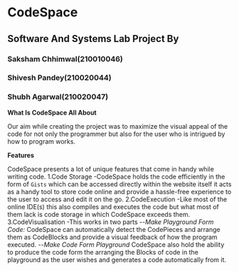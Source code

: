 # CodeSpace

## Software And Systems Lab Project By

### Saksham Chhimwal(210010046)

### Shivesh Pandey(210020044)

### Shubh Agarwal(210020047)

**What Is CodeSpace All About**

Our aim while creating the project was to maximize the visual appeal of the code for not only the programmer but also for the user who is intrigued by how to program works.

**Features**

CodeSpace presents a lot of unique features that come in handy while writing code.
1.Code Storage
-CodeSpace holds the code efficiently in the form of `Gists` which can be accessed directly within the website itself it acts as a handy tool to store code online and provide a hassle-free experience to the user to access and edit it on the go.
2.CodeExecution
-Like most of the online IDE(s) this also compiles and executes the code but what most of them lack is code storage in which CodeSpace exceeds them.
3.CodeVisualisation
-This works in two parts
--_Make Playground Form Code:_ CodeSpace can automatically detect the CodePieces and arrange them as CodeBlocks and provide a visual feedback of how the program executed.
--_Make Code Form Playground_ CodeSpace also hold the ability to produce the code form the arranging the Blocks of code in the playground as the user wishes and generates a code automatically from it.
